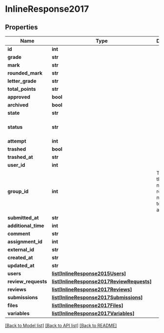 # InlineResponse2017

## Properties
Name | Type | Description | Notes
------------ | ------------- | ------------- | -------------
**id** | **int** |  | [optional] 
**grade** | **str** |  | [optional] 
**mark** | **str** |  | [optional] 
**rounded_mark** | **str** |  | [optional] 
**letter_grade** | **str** |  | [optional] 
**total_points** | **str** |  | [optional] 
**approved** | **bool** |  | [optional] 
**archived** | **bool** |  | [optional] 
**state** | **str** |  | [optional] 
**status** | **str** |  | [optional] [default to 'new']
**attempt** | **int** |  | [optional] 
**trashed** | **bool** |  | [optional] 
**trashed_at** | **str** |  | [optional] 
**user_id** | **int** |  | [optional] 
**group_id** | **int** | The id of the group, null if the result does not belong to a group assignment | [optional] 
**submitted_at** | **str** |  | [optional] 
**additional_time** | **int** |  | [optional] 
**comment** | **str** |  | [optional] 
**assignment_id** | **int** |  | [optional] 
**external_id** | **str** |  | [optional] 
**created_at** | **str** |  | [optional] 
**updated_at** | **str** |  | [optional] 
**users** | [**list[InlineResponse2015Users]**](InlineResponse2015Users.md) |  | [optional] 
**review_requests** | [**list[InlineResponse2017ReviewRequests]**](InlineResponse2017ReviewRequests.md) |  | [optional] 
**reviews** | [**list[InlineResponse2017Reviews]**](InlineResponse2017Reviews.md) |  | [optional] 
**submissions** | [**list[InlineResponse2017Submissions]**](InlineResponse2017Submissions.md) |  | [optional] 
**files** | [**list[InlineResponse2017Files]**](InlineResponse2017Files.md) |  | [optional] 
**variables** | [**list[InlineResponse2017Variables]**](InlineResponse2017Variables.md) |  | [optional] 

[[Back to Model list]](../README.md#documentation-for-models) [[Back to API list]](../README.md#documentation-for-api-endpoints) [[Back to README]](../README.md)

